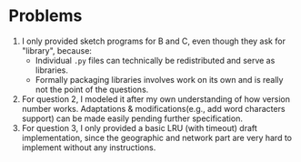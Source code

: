 # Problems
1. I only provided sketch programs for B and C, even though they ask for "library", because:
    * Individual `.py` files can technically be redistributed and serve as libraries.
    * Formally packaging libraries involves work on its own and is really not the point of the questions.
2. For question 2, I modeled it after my own understanding of how version number works. Adaptations & modifications(e.g., add word characters support) can be made easily pending further specification.  
3. For question 3, I only provided a basic LRU (with timeout) draft implementation, since the geographic and network part are very hard to implement without any instructions.